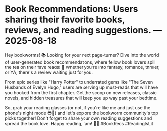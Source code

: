 # Book Recommendations: Users sharing their favorite books, reviews, and reading suggestions. — 2025-08-18

Hey bookworms! 📚 Looking for your next page-turner? Dive into the world of user-generated book recommendations, where fellow book lovers spill the tea on their fave reads! 🌟 Whether you're into fantasy, romance, thriller, or YA, there's a review waiting just for you.

From epic series like "Harry Potter" to underrated gems like "The Seven Husbands of Evelyn Hugo," users are serving up must-reads that will have you hooked from the first chapter. Get the scoop on new releases, classic novels, and hidden treasures that will keep you up way past your bedtime.

So, grab your reading glasses (or not, if you're like me and just use the phone's night mode 😎📱) and let's explore the bookworm community's top picks together! Don't forget to share your own reading suggestions and spread the book love. Happy reading, fam! 📖💫 #BookRecs #ReadingIsLit